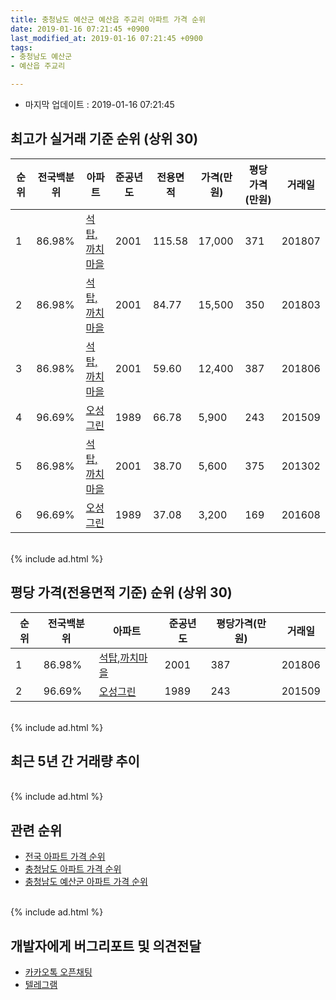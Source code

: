 ```yaml
---
title: 충청남도 예산군 예산읍 주교리 아파트 가격 순위
date: 2019-01-16 07:21:45 +0900
last_modified_at: 2019-01-16 07:21:45 +0900
tags:
- 충청남도 예산군
- 예산읍 주교리

---
```


* 마지막 업데이트 : 2019-01-16 07:21:45

## 최고가 실거래 기준 순위 (상위 30)


|순위|전국백분위|아파트|준공년도|전용면적|가격(만원)|평당가격(만원)|거래일|
|---|---|---|---|---|---|---|---|
|1|86.98%|[석탑,까치마을](https://search.naver.com/search.naver?query=%EC%B6%A9%EC%B2%AD%EB%82%A8%EB%8F%84+%EC%98%88%EC%82%B0%EA%B5%B0+%EC%98%88%EC%82%B0%EC%9D%8D+%EC%A3%BC%EA%B5%90%EB%A6%AC+%EC%84%9D%ED%83%91%2C%EA%B9%8C%EC%B9%98%EB%A7%88%EC%9D%84)|2001|115.58|17,000|371|201807|
|2|86.98%|[석탑,까치마을](https://search.naver.com/search.naver?query=%EC%B6%A9%EC%B2%AD%EB%82%A8%EB%8F%84+%EC%98%88%EC%82%B0%EA%B5%B0+%EC%98%88%EC%82%B0%EC%9D%8D+%EC%A3%BC%EA%B5%90%EB%A6%AC+%EC%84%9D%ED%83%91%2C%EA%B9%8C%EC%B9%98%EB%A7%88%EC%9D%84)|2001|84.77|15,500|350|201803|
|3|86.98%|[석탑,까치마을](https://search.naver.com/search.naver?query=%EC%B6%A9%EC%B2%AD%EB%82%A8%EB%8F%84+%EC%98%88%EC%82%B0%EA%B5%B0+%EC%98%88%EC%82%B0%EC%9D%8D+%EC%A3%BC%EA%B5%90%EB%A6%AC+%EC%84%9D%ED%83%91%2C%EA%B9%8C%EC%B9%98%EB%A7%88%EC%9D%84)|2001|59.60|12,400|387|201806|
|4|96.69%|[오성그린](https://search.naver.com/search.naver?query=%EC%B6%A9%EC%B2%AD%EB%82%A8%EB%8F%84+%EC%98%88%EC%82%B0%EA%B5%B0+%EC%98%88%EC%82%B0%EC%9D%8D+%EC%A3%BC%EA%B5%90%EB%A6%AC+%EC%98%A4%EC%84%B1%EA%B7%B8%EB%A6%B0)|1989|66.78|5,900|243|201509|
|5|86.98%|[석탑,까치마을](https://search.naver.com/search.naver?query=%EC%B6%A9%EC%B2%AD%EB%82%A8%EB%8F%84+%EC%98%88%EC%82%B0%EA%B5%B0+%EC%98%88%EC%82%B0%EC%9D%8D+%EC%A3%BC%EA%B5%90%EB%A6%AC+%EC%84%9D%ED%83%91%2C%EA%B9%8C%EC%B9%98%EB%A7%88%EC%9D%84)|2001|38.70|5,600|375|201302|
|6|96.69%|[오성그린](https://search.naver.com/search.naver?query=%EC%B6%A9%EC%B2%AD%EB%82%A8%EB%8F%84+%EC%98%88%EC%82%B0%EA%B5%B0+%EC%98%88%EC%82%B0%EC%9D%8D+%EC%A3%BC%EA%B5%90%EB%A6%AC+%EC%98%A4%EC%84%B1%EA%B7%B8%EB%A6%B0)|1989|37.08|3,200|169|201608|


<br>
{% include ad.html %}
<br>

## 평당 가격(전용면적 기준) 순위 (상위 30)


|순위|전국백분위|아파트|준공년도|평당가격(만원)|거래일|
|---|---|---|---|---|---|
|1|86.98%|[석탑,까치마을](https://search.naver.com/search.naver?query=%EC%B6%A9%EC%B2%AD%EB%82%A8%EB%8F%84+%EC%98%88%EC%82%B0%EA%B5%B0+%EC%98%88%EC%82%B0%EC%9D%8D+%EC%A3%BC%EA%B5%90%EB%A6%AC+%EC%84%9D%ED%83%91%2C%EA%B9%8C%EC%B9%98%EB%A7%88%EC%9D%84)|2001|387|201806|
|2|96.69%|[오성그린](https://search.naver.com/search.naver?query=%EC%B6%A9%EC%B2%AD%EB%82%A8%EB%8F%84+%EC%98%88%EC%82%B0%EA%B5%B0+%EC%98%88%EC%82%B0%EC%9D%8D+%EC%A3%BC%EA%B5%90%EB%A6%AC+%EC%98%A4%EC%84%B1%EA%B7%B8%EB%A6%B0)|1989|243|201509|


<br>
{% include ad.html %}
<br>

## 최근 5년 간 거래량 추이


<div style="width:100%;">
    <canvas id="deal_progress" height="250"></canvas>
</div>

<script>
new Chart(document.getElementById("deal_progress"), {
    type: 'line',
    data: {
        labels: ['201401','201402','201403','201404','201405','201406','201407','201408','201409','201410','201411','201412','201501','201502','201503','201504','201505','201506','201507','201508','201509','201510','201511','201512','201601','201602','201603','201604','201605','201606','201607','201608','201609','201610','201611','201612','201701','201702','201703','201704','201705','201706','201707','201708','201709','201710','201711','201712','201801','201802','201803','201804','201805','201806','201807','201808','201809','201810','201811','201812','201901'],
        datasets: [{
            label: '실거래 수',
            pointRadius: 1,
            data: [3, 5, 5, 7, 3, 0, 3, 6, 3, 7, 2, 4, 2, 5, 3, 7, 2, 2, 4, 6, 10, 5, 5, 4, 4, 3, 7, 8, 2, 0, 7, 6, 3, 3, 3, 6, 3, 5, 3, 3, 2, 1, 1, 7, 5, 1, 4, 3, 2, 1, 4, 3, 1, 4, 3, 5, 3, 3, 5, 1, 0],
            borderColor: "rgba(255, 201, 14, 1)",
            backgroundColor: "rgba(255, 201, 14, 0.5)",
            fill: true,
        }]
    },
    options: {
        responsive: true,
        title: {
            display: true,
            text: '5년간 거래량 추이'
        },
        tooltips: {
            mode: 'index',
            intersect: false,
        },
        hover: {
            mode: 'nearest',
            intersect: true
        },
        scales: {
            xAxes: [{
                display: true,
                scaleLabel: {
                    display: true,
                    labelString: '년/월'
                }
            }],
            yAxes: [{
                display: true,
                ticks: {
                    suggestedMin: 0,
                },
                scaleLabel: {
                    display: true,
                    labelString: '실거래 수'
                }
            }]
        }
    }
});

</script>


<br>
{% include ad.html %}
<br>

## 관련 순위

- [전국 아파트 가격 순위](https://inasie.github.io/apt-ranking/전국)
- [충청남도 아파트 가격 순위](https://inasie.github.io/apt-ranking/충청남도)
- [충청남도 예산군 아파트 가격 순위](https://inasie.github.io/apt-ranking/충청남도-예산군)


<br>
{% include ad.html %}
<br>

## 개발자에게 버그리포트 및 의견전달

- [카카오톡 오픈채팅](https://open.kakao.com/o/gLJUAP4)
- [텔레그램](https://t.me/inasie)

